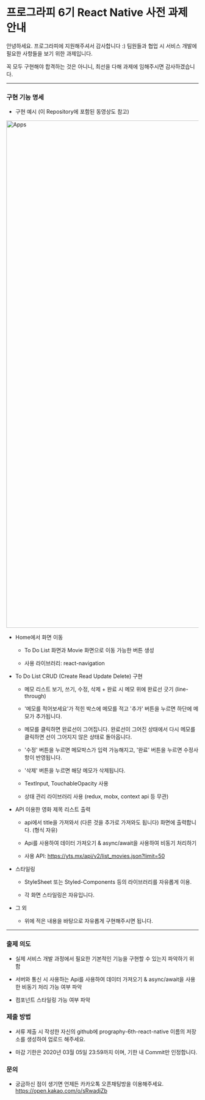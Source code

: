 # 프로그라피 6기 React Native 사전 과제 안내

안녕하세요. 프로그라피에 지원해주셔서 감사합니다 :) 팀원들과 협업 시 서비스 개발에 필요한 사항들을 보기 위한 과제입니다.

꼭 모두 구현해야 합격하는 것은 아니니, 최선을 다해 과제에 임해주시면 감사하겠습니다.

---

### 구현 기능 명세

- 구현 예시 (이 Repository에 포함된 동영상도 참고)

<img width="1329" alt="Apps" src="https://user-images.githubusercontent.com/38369729/75601497-0bd6ac80-5aff-11ea-9c23-657ac5b94393.png">

- Home에서 화면 이동

  - To Do List 화면과 Movie 화면으로 이동 가능한 버튼 생성

  - 사용 라이브러리: react-navigation

- To Do List CRUD (Create Read Update Delete) 구현

  - 메모 리스트 보기, 쓰기, 수정, 삭제 + 완료 시 메모 위에 완료선 긋기 (line-through)
  
  - '메모를 적어보세요'가 적힌 박스에 메모를 적고 '추가' 버튼을 누르면 하단에 메모가 추가됩니다.
  
  - 메모를 클릭하면 완료선이 그어집니다. 완료선이 그어진 상태에서 다시 메모를 클릭하면 선이 그어지지 않은 상태로 돌아옵니다.
  
  - '수정' 버튼을 누르면 메모박스가 입력 가능해지고, '완료' 버튼을 누르면 수정사항이 반영됩니다.
  
  - '삭제' 버튼을 누르면 해당 메모가 삭제됩니다.
  

  - TextInput, TouchableOpacity 사용

  - 상태 관리 라이브러리 사용 (redux, mobx, context api 등 무관)

- API 이용한 영화 제목 리스트 출력

  - api에서 title을 가져와서 (다른 것을 추가로 가져와도 됩니다) 화면에 출력합니다. (형식 자유)

  - Api를 사용하여 데이터 가져오기 & async/await을 사용하여 비동기 처리하기

  - 사용 API: https://yts.mx/api/v2/list_movies.json?limit=50

- 스타일링

  - StyleSheet 또는 Styled-Components 등의 라이브러리를 자유롭게 이용.

  - 각 화면 스타일링은 자유입니다.

- 그 외

  - 위에 적은 내용을 바탕으로 자유롭게 구현해주시면 됩니다.

---

### 출제 의도

- 실제 서비스 개발 과정에서 필요한 기본적인 기능을 구현할 수 있는지 파악하기 위함

- 서버와 통신 시 사용하는 Api를 사용하여 데이터 가져오기 & async/await을 사용한 비동기 처리 가능 여부 파악

- 컴포넌트 스타일링 가능 여부 파악

### 제출 방법

- 서류 제출 시 작성한 자신의 github에 prography-6th-react-native 이름의 저장소를 생성하여 업로드 해주세요.

- 마감 기한은 2020년 03월 05일 23:59까지 이며, 기한 내 Commit만 인정합니다.

### 문의

- 궁금하신 점이 생기면 언제든 카카오톡 오픈채팅방을 이용해주세요. https://open.kakao.com/o/sRwadjZb
